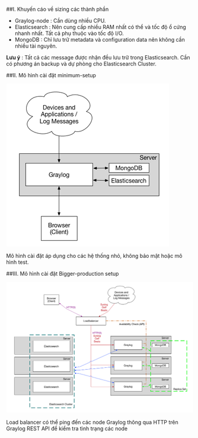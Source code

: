 ##I. Khuyến cáo về sizing các thành phần
 - Graylog-node : Cần dùng nhiều CPU. 
 - Elasticsearch : Nên cung cấp nhiều RAM nhất có thể và tốc độ ổ cứng nhanh nhất. Tất cả phụ thuộc vào tốc độ I/O.
 - MongoDB : Chỉ lưu trữ metadata và configuration data nên không cần nhiều tài nguyên.

**Lưu ý** : Tất cả các message được nhận đều lưu trữ trong Elasticsearch. Cần có phương án backup và dự phòng cho Elasticsearch Cluster.

##II. Mô hình cài đặt minimum-setup 

![graylog](/images/small-architecture.png)

Mô hình cài đặt áp dụng cho các hệ thống nhỏ, không bảo mật hoặc mô hình test.

##III. Mô hình cài đặt Bigger-production setup

![graylog](/images/bigger-architecture.png)

Load balancer có thể ping đến các node Graylog thông qua HTTP trên Graylog REST API để kiểm tra tình trạng các node